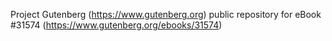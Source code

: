Project Gutenberg (https://www.gutenberg.org) public repository for eBook #31574 (https://www.gutenberg.org/ebooks/31574)
